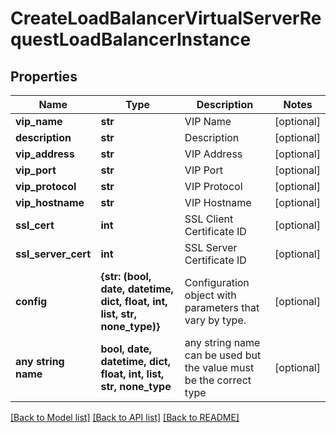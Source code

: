 # CreateLoadBalancerVirtualServerRequestLoadBalancerInstance


## Properties
Name | Type | Description | Notes
------------ | ------------- | ------------- | -------------
**vip_name** | **str** | VIP Name | [optional] 
**description** | **str** | Description | [optional] 
**vip_address** | **str** | VIP Address | [optional] 
**vip_port** | **str** | VIP Port | [optional] 
**vip_protocol** | **str** | VIP Protocol | [optional] 
**vip_hostname** | **str** | VIP Hostname | [optional] 
**ssl_cert** | **int** | SSL Client Certificate ID | [optional] 
**ssl_server_cert** | **int** | SSL Server Certificate ID | [optional] 
**config** | **{str: (bool, date, datetime, dict, float, int, list, str, none_type)}** | Configuration object with parameters that vary by type. | [optional] 
**any string name** | **bool, date, datetime, dict, float, int, list, str, none_type** | any string name can be used but the value must be the correct type | [optional]

[[Back to Model list]](../README.md#documentation-for-models) [[Back to API list]](../README.md#documentation-for-api-endpoints) [[Back to README]](../README.md)


